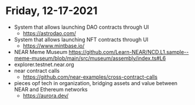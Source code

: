 # Friday, 12-17-2021
* System that allows launching DAO contracts through UI
    * https://astrodao.com/
* System that allows launching NFT contracts through UI
    * https://www.mintbase.io/
* NEAR Meme Museum
    https://github.com/Learn-NEAR/NCD.L1.sample--meme-museum/blob/main/src/museum/assembly/index.ts#L6
* explorer.testnet.near.org
* near contract calls
    * https://github.com/near-examples/cross-contract-calls
* pieces opf tech in organization, bridging assets and value between NEAR and Ethereum networks
    * https://aurora.dev/